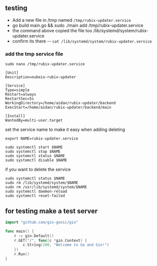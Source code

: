## testing

- Add a new file in /tmp named `/tmp/rubix-updater.service`
- go build main.go && sudo ./main add /tmp/rubix-updater.service
- the command above copied the file too /lib/systemd/system/rubix-updater.service
- confirm its there -- `cat /lib/systemd/system/rubix-updater.service`

### add the tmp service file

```
sudo nano /tmp/rubix-updater.service
```

```
[Unit]
Description=nubeio-rubix-updater

[Service]
Type=simple
Restart=always
RestartSec=5s
WorkingDirectory=/home/aidan/rubix-updater/backend
ExecStart=/home/aidan/rubix-updater/backend/main

[Install]
WantedBy=multi-user.target
```

set the service name to make it easy when adding deleting

```
export NAME=rubix-updater.service
```

```
sudo systemctl start $NAME
sudo systemctl stop $NAME
sudo systemctl status $NAME
sudo systemctl disable $NAME
```

if you want to delete the service

```
sudo systemctl status $NAME
sudo rm /lib/systemd/system/$NAME
sudo rm /usr/lib/systemd/system/$NAME
sudo systemctl daemon-reload
sudo systemctl reset-failed
```

## for testing make a test server

```go
import "github.com/gin-gonic/gin"

func main() {
	r := gin.Default()
	r.GET("/", func(c *gin.Context) {
		c.String(200, "Welcome to Go and Gin!")
	})
	r.Run()
}
```
